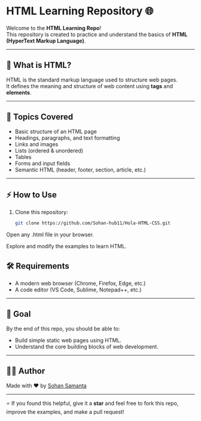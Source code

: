 # HTML Learning Repository 🌐

Welcome to the **HTML Learning Repo**!  
This repository is created to practice and understand the basics of **HTML (HyperText Markup Language)**.  

---

## 📖 What is HTML?
HTML is the standard markup language used to structure web pages.  
It defines the meaning and structure of web content using **tags** and **elements**.

---

## 🚀 Topics Covered
- Basic structure of an HTML page
- Headings, paragraphs, and text formatting
- Links and images
- Lists (ordered & unordered)
- Tables
- Forms and input fields
- Semantic HTML (header, footer, section, article, etc.)

---

## ⚡ How to Use
1. Clone this repository:  
   ```bash
   git clone https://github.com/Sohan-hub11/Hola-HTML-CSS.git
Open any .html file in your browser.

Explore and modify the examples to learn HTML.

## 🛠 Requirements
- A modern web browser (Chrome, Firefox, Edge, etc.)
- A code editor (VS Code, Sublime, Notepad++, etc.)

---

## 🎯 Goal
By the end of this repo, you should be able to:
- Build simple static web pages using HTML.
- Understand the core building blocks of web development.

---

## 👨‍💻 Author

Made with ❤️ by [Sohan Samanta](https://github.com/Sohan-hub11)

---

⭐ If you found this helpful, give it a **star** and feel free to fork this repo, improve the examples, and make a pull request!
